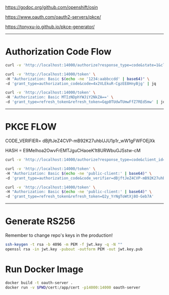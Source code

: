 https://godoc.org/github.com/openshift/osin

https://www.oauth.com/oauth2-servers/pkce/

https://tonyxu-io.github.io/pkce-generator/

---------------------------------------
# Authorization Code Flow

```bash
curl -v 'http://localhost:14000/authorize?response_type=code&state=1&client_id=1234'

curl -v 'http://localhost:14000/token' \
-H "Authorization: Basic $(echo -ne '1234:aabbccdd' | base64)" \
-d 'grant_type=authorization_code&code=4x2VLEkuR-CgzEE8HnyBjg' | jq

curl -v 'http://localhost:14000/token' \
-H 'Authorization: Basic MTIzNDphYWJiY2NkZA==' \
-d 'grant_type=refresh_token&refresh_token=Gqp0TUdwTUmwFfZ7REd5mw' | jq

```
--------------------------------------------

# PKCE FLOW

CODE_VERIFIER=     dBjftJeZ4CVP-mB92K27uhbUJU1p1r_wW1gFWFOEjXk

HASH =             E9Melhoa2OwvFrEMTJguCHaoeK1t8URWbuGJSstw-cM

```bash
curl -v 'http://localhost:14000/authorize?response_type=code&client_id=public-client&code_challenge_method=S256&code_challenge=E9Melhoa2OwvFrEMTJguCHaoeK1t8URWbuGJSstw-cM'

curl -v 'http://localhost:14000/token' \
-H "Authorization: Basic $(echo -ne 'public-client:' | base64)" \
-d 'grant_type=authorization_code&code_verifier=dBjftJeZ4CVP-mB92K27uhbUJU1p1r_wW1gFWFOEjXk&code=OLH7Et5fT_iJ9PJ8vJJf9w'

curl -v 'http://localhost:14000/token' \
-H "Authorization: Basic $(echo -ne 'public-client:' | base64)" \
-d 'grant_type=refresh_token&refresh_token=Q2y_YrNgToWtXj8O-Geb7A'
```

------------------------------------------------------------------

# Generate RS256
Remember to change repo's keys in the production!

```bash
ssh-keygen -t rsa -b 4096 -m PEM -f jwt.key -q -N ""
openssl rsa -in jwt.key -pubout -outform PEM -out jwt.key.pub
```

# Run Docker Image

```bash
docker build -t oauth-server .
docker run -v $PWD/cert:/app/cert -p14000:14000 oauth-server
```